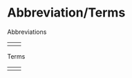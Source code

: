 # Abbreviation/Terms

Abbreviations

|  |  |
| :--- | :--- |
|  |  |

Terms

|  |  |
| :--- | :--- |
|  |  |

